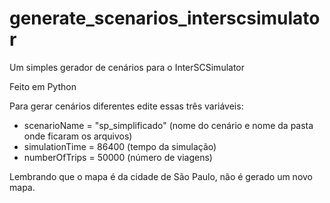 # generate_scenarios_interscsimulator
Um simples gerador de cenários para o InterSCSimulator

Feito em Python

Para gerar cenários diferentes edite essas três variáveis:
  - scenarioName = "sp_simplificado" (nome do cenário e nome da pasta onde ficaram os arquivos)
  - simulationTime = 86400 (tempo da simulação)
  - numberOfTrips = 50000 (número de viagens)
  
Lembrando que o mapa é da cidade de São Paulo, não é gerado um novo mapa.
